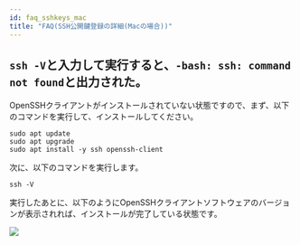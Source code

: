 ```yaml
---
id: faq_sshkeys_mac
title: "FAQ(SSH公開鍵登録の詳細(Macの場合))"
---
```


## `ssh -V`と入力して実行すると、`-bash: ssh: command not found`と出力された。

OpenSSHクライアントがインストールされていない状態ですので、まず、以下のコマンドを実行して、インストールしてください。

```
sudo apt update
sudo apt upgrade
sudo apt install -y ssh openssh-client
```

次に、以下のコマンドを実行します。
```
ssh -V
```

実行したあとに、以下のようにOpenSSHクライアントソフトウェアのバージョンが表示されれば、インストールが完了している状態です。

![](/img/ssh_keys/mac/ssh_mac_11.png)


